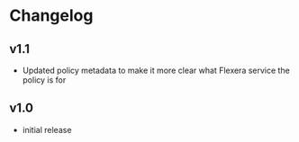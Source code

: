 # Changelog

## v1.1

- Updated policy metadata to make it more clear what Flexera service the policy is for

## v1.0

- initial release
